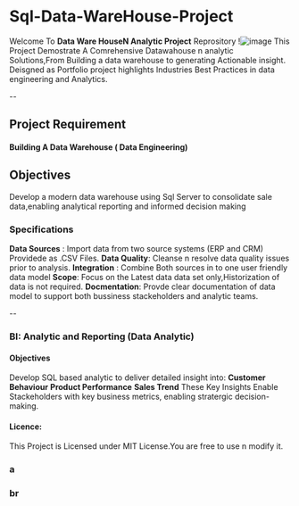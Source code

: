 # Sql-Data-WareHouse-Project 
Welcome To **Data Ware HouseN Analytic Project** Reprository !![image](https://github.com/user-attachments/assets/82eec11f-98dc-4b1c-8a05-a025f90555cc)
This Project Demostrate A Comrehensive Datawahouse n analytic Solutions,From Building a data warehouse to generating Actionable insight. Deisgned as Portfolio project highlights Industries Best Practices in data engineering and Analytics.

--
## **Project Requirement**

#### Building A Data Warehouse ( Data Engineering)

## Objectives
Develop a modern data warehouse using Sql Server to consolidate sale data,enabling analytical reporting and informed decision making

### Specifications
**Data Sources** : Import data from two source systems (ERP and CRM) Providede as .CSV Files.
**Data Quality**: Cleanse n resolve data quality issues prior to analysis.
**Integration** : Combine Both sources in to  one user friendly data model
**Scope**: Focus on the Latest data data set only,Historization of data is not required.
**Docmentation**: Provde clear documentation of data model to support both bussiness stackeholders and analytic teams.

--
### BI: Analytic and Reporting (Data Analytic)

#### Objectives 
Develop SQL based analytic to deliver detailed insight into:
**Customer Behaviour**
**Product Performance**
**Sales Trend**
These Key Insights Enable Stackeholders with key business metrics, enabling stratergic decision-making.


#### Licence:
This Project is Licensed under MIT License.You are free to use n modify it.
### a
### br

